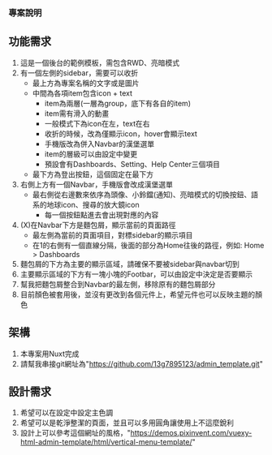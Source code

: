 ### 專案說明

## 功能需求
1. 這是一個後台的範例模板，需包含RWD、亮暗模式
2. 有一個左側的sidebar，需要可以收折
    - 最上方為專案名稱的文字或是圖片
    - 中間為各項item包含icon + text
        + item為兩層(一層為group，底下有各自的item)
        + item需有滑入的動畫
        + 一般模式下為icon在左，text在右
        + 收折的時候，改為僅顯示icon，hover會顯示text
        + 手機版改為併入Navbar的漢堡選單
        + item的層級可以由設定中變更
        + 預設會有Dashboards、Setting、Help Center三個項目
    - 最下方為登出按鈕，這個固定在最下方
3. 右側上方有一個Navbar，手機版會改成漢堡選單
    - 最右側從右邊數來依序為頭像、小鈴鐺(通知)、亮暗模式的切換按鈕、語系的地球icon、搜尋的放大鏡icon
        + 每一個按鈕點進去會出現對應的內容
4. (X)在Navbar下方是麵包屑，顯示當前的頁面路徑
    - 最左側為當前的頁面項目，對標sidebar的顯示項目
    - 在1的右側有一個直線分隔，後面的部分為Home往後的路徑，例如: Home > Dashboards
5. 麵包屑的下方為主要的顯示區域，請確保不要被sidebar與navbar切到
6. 主要顯示區域的下方有一塊小塊的Footbar，可以由設定中決定是否要顯示
7. 幫我把麵包屑整合到Navbar的最左側，移除原有的麵包屑部分
8. 目前顏色被套用後，並沒有更改到各個元件上，希望元件也可以反映主題的顏色

## 架構
1. 本專案用Nuxt完成
2. 請幫我串接git網址為"https://github.com/13g7895123/admin_template.git"

## 設計需求
1. 希望可以在設定中設定主色調
2. 希望可以是乾淨整潔的頁面，並且可以多用圓角讓使用上不這麼銳利
3. 設計上可以參考這個網址的風格，"https://demos.pixinvent.com/vuexy-html-admin-template/html/vertical-menu-template/"

